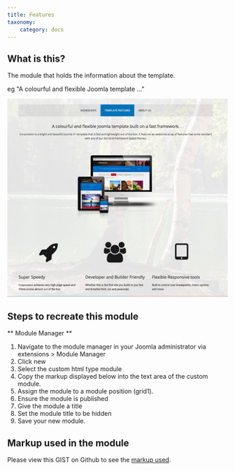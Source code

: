 ```yaml
---
title: Features
taxonomy:
    category: docs
---
```


## What is this?
The module that holds the information about the template.

eg "A colourful and flexible Joomla template ..." 

![Features module](/images/tabs/features.jpg)


## Steps to recreate this module


** Module Manager **
1. Navigate to the module manager in your Joomla administrator via extensions > Module Manager
2. Click new
3. Select the custom html type module
4. Copy the markup displayed below into the text area of the custom module.
5. Assign the module to a module position (grid1).
6. Ensure the module is published
7. Give the module a title
8. Set the module title to be hidden
9. Save your new module.


## Markup used in the module

Please view this GIST on Github to see the [markup used](https://gist.github.com/locii/9a209464212c28c87f79).
	
